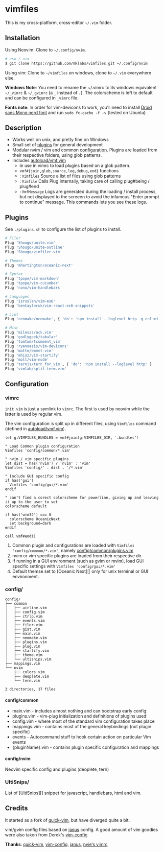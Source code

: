 # vimfiles

This is my cross-platform, cross-editor `~/.vim` folder.

## Installation

Using Neovim: Clone to `~/.config/nvim`.
```sh
# osx / nix
$ git clone https://github.com/mklabs/vimfiles.git ~/.config/nvim
```

Using vim: Clone to `~/vimfiles` on windows, clone to `~/.vim` everywhere else.

**Windows Note**: You need to rename the ~/.vimrc to its windows equivalent
`~/_vimrc` & `~/_gvimrc` (a `_` instead of `.`). The colorscheme is left to
default and can be configured in `_vimrc` file.

**Fonts note**: In order for vim-devicons to work, you'll need to install
[Droid sans Mono nerd
font](https://github.com/ryanoasis/nerd-fonts#font-installation) and run `sudo fc-cache -f -v` (tested on Ubuntu)

## Description

- Works well on unix, and pretty fine on Windows
- Small set of [plugins](#plugins) for general development
- Modular nvim / vim and common [configuration](#configuration). Plugins are
  loaded from their respective folders, using glob patterns.
- Includes [autoload/vmf.vim](./autoload/vmf.vim)
  - in use in vimrc to load plugins based on a glob pattern.
  - `vmf#{join,glob,source,log,debug,end}` functions
  - `:Vimfiles` Source a list of files using glob patterns
  - `:Vimfile` Calls Plug internally, taking care of calling plug#being / plug#end
  - `:VmfMessage` Logs are generated during the loading / install
    process, but not displayed to the screeen to avoid the infamous
    "Enter prompt to continue" message. This commands lets you see these
    logs.

## Plugins

See `./plugins.sh` to configure the list of plugins to install.

```bash
# Filer
Plug 'Shougo/unite.vim'
Plug 'Shougo/unite-outline'
Plug 'Shougo/vimfiler.vim'

# Themes
Plug 'mhartington/oceanic-next'

# Syntax
Plug 'tpope/vim-markdown'
Plug 'tpope/vim-cucumber'
Plug 'nono/vim-handlebars'

# Languages
Plug 'isruslan/vim-es6'
Plug 'bentayloruk/vim-react-es6-snippets'

# Lint
Plug 'neomake/neomake', { 'do': 'npm install --loglevel http -g eslint jsonlint' }

# Misc
Plug 'mileszs/ack.vim'
Plug 'godlygeek/tabular'
Plug 'tomtom/tcomment_vim'
Plug 'ryanoasis/vim-devicons'
Plug 'mattn/emmet-vim'
Plug 'mhinz/vim-startify'
Plug 'moll/vim-node'
Plug 'ternjs/tern_for_vim', { 'do': 'npm install --loglevel http' }
Plug 'vimlab/split-term.vim'
```

## Configuration

### vimrc

`init.vim` is just a symlink to `vimrc`. The first is used by neovim while the
latter is used by regular vim.

The vim configuration is split up in different files, using `Vimfiles` command
(defined in [autoload/vmf.vim](./autoload/vmf.vim)).

```vim
let g:VIMFILES_BUNDLES = vmf#join(g:VIMFILES_DIR, '.bundles')

" Load Common plugin configuration
Vimfiles 'config/common/*.vim'

" nvim / vim specific plugins
let dist = has('nvim') ? 'nvim' : 'vim'
Vimfiles 'config/' . dist . '/*.vim'

" Include GUI specific config
if has('gui')
  Vimfiles 'config/gui/*.vim'
endif

" can't find a corect colorscheme for powerline, giving up and leaving it up to the user to set
colorscheme default

if has('win32') === 0
  colorscheme OceanicNext
  set background=dark
endif

call vmf#end()
```

1. Common plugin and configurations are loaded with `Vimfiles
   'config/common/*.vim'`, namely [config/common/plugins.vim][]
2. nvim or vim specific plugins are loaded from their respective dir.
3. If running in a GUI environment (such as gvim or mvim), load GUI specific
   settings with `Vimfiles 'config/gui/*.vim'`
4. Default themse set to [Oceanic Next][] only for unix terminal or GUI environment.

### config/

```
config/
├── common
│   ├── airline.vim
│   ├── config.vim
│   ├── ctrlp.vim
│   ├── events.vim
│   ├── filer.vim
│   ├── gist.vim
│   ├── main.vim
│   ├── neomake.vim
│   ├── plugins.vim
│   ├── plug.vim
│   ├── startify.vim
│   ├── theme.vim
│   └── ultisnips.vim
├── mappings.vim
└── nvim
    ├── colors.vim
    ├── deoplete.vim
    └── tern.vim

2 directories, 17 files
```

#### config/common

- main.vim - includes almost nothing and can bootstrap early config
- plugins.vim - vim-plug initialization and definitions of plugins used
- config.vim - where most of the standard vim configuration takes place
- mappings.vim - contains most of the general keybindings (not plugin specific)
- events - Autocommand stuff to hook certain action on particular Vim events
- {pluginName}.vim - contains plugin specific configuration and mappings

#### config/nvim

Neovim specific config and plugins (deoplete, tern)

### UltiSnips/

List of [UltiSnips][] snippet for javascript, handlebars, html and vim.

## Credits

It started as a fork of [quick-vim][], but have diverged quite a bit.

vim/gvim config files based on [janus][] config. A good amount of vim goodies
were also taken from Derek's [vim-config][]

**Thanks**: [quick-vim][], [vim-config][], [janus][], [nvie's vimrc][]

[vim-config]: https://github.com/derekwyatt/vim-config/
[janus]: http://github.com/carlhuda/janus
[quick-vim]: https://github.com/brianleroux/quick-vim/
[nvie's vimrc]: https://github.com/nvie/vimrc
[config/common/plugins.vim]: ./config/common/plugins.vim
